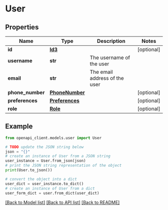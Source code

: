 # User


## Properties

Name | Type | Description | Notes
------------ | ------------- | ------------- | -------------
**id** | [**Id3**](Id3.md) |  | [optional]
**username** | **str** | The username of the user |
**email** | **str** | The email address of the user |
**phone_number** | [**PhoneNumber**](PhoneNumber.md) |  | [optional]
**preferences** | [**Preferences**](Preferences.md) |  | [optional]
**role** | [**Role**](Role.md) |  | [optional]

## Example

```python
from openapi_client.models.user import User

# TODO update the JSON string below
json = "{}"
# create an instance of User from a JSON string
user_instance = User.from_json(json)
# print the JSON string representation of the object
print(User.to_json())

# convert the object into a dict
user_dict = user_instance.to_dict()
# create an instance of User from a dict
user_form_dict = user.from_dict(user_dict)
```
[[Back to Model list]](../README.md#documentation-for-models) [[Back to API list]](../README.md#documentation-for-api-endpoints) [[Back to README]](../README.md)
